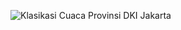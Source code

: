 ![Klasikasi Cuaca Provinsi DKI Jakarta](https://github.com/raihankemmy/Machine-Learning/assets/60603057/25221038-4017-43ab-adaf-a1d945a62239)
